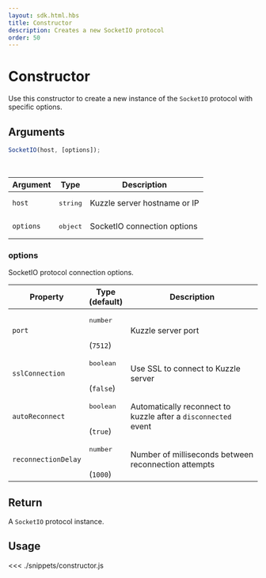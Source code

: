 ```yaml
---
layout: sdk.html.hbs
title: Constructor
description: Creates a new SocketIO protocol
order: 50
---
```


# Constructor

Use this constructor to create a new instance of the `SocketIO` protocol with specific options.

## Arguments

```javascript
SocketIO(host, [options]);
```

<br/>

| Argument  | Type              | Description                  |
| --------- | ----------------- | ---------------------------- |
| `host`    | <pre>string</pre> | Kuzzle server hostname or IP |
| `options` | <pre>object</pre> | SocketIO connection options  |

### options

SocketIO protocol connection options.

| Property            | Type<br/>(default)               | Description                                                    |
| ------------------- | -------------------------------- | -------------------------------------------------------------- |
| `port`              | <pre>number</pre><br/>(`7512`)   | Kuzzle server port                                             |
| `sslConnection`     | <pre>boolean</pre><br/>(`false`) | Use SSL to connect to Kuzzle server                            |
| `autoReconnect`     | <pre>boolean</pre><br/>(`true`)  | Automatically reconnect to kuzzle after a `disconnected` event |
| `reconnectionDelay` | <pre>number</pre><br/>(`1000`)   | Number of milliseconds between reconnection attempts           |

## Return

A `SocketIO` protocol instance.

## Usage

<<< ./snippets/constructor.js

